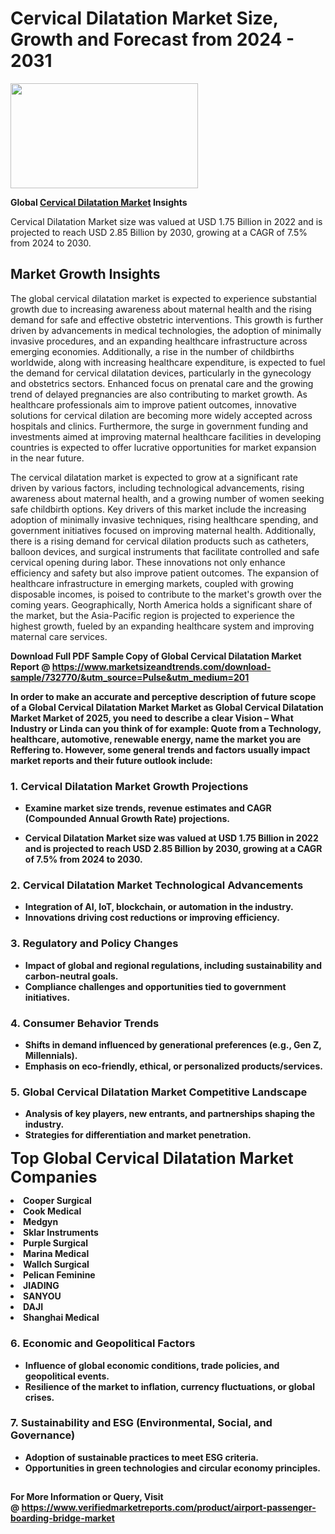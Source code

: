 <H1>Cervical Dilatation Market Size, Growth and Forecast from 2024 - 2031</H1><img class="aligncenter size-medium wp-image-584254" src="https://thirdeyenews.in/wp-content/uploads/2024/09/Global-Market-Research-300x168.jpeg" alt="" width="300" height="168" /><p><strong>Global&nbsp;<a href="https://www.marketsizeandtrends.com/download-sample/732770/&amp;utm_source=Pulse&amp;utm_medium=201">Cervical Dilatation Market</a> Insights</strong></p><p>Cervical Dilatation Market size was valued at USD 1.75 Billion in 2022 and is projected to reach USD 2.85 Billion by 2030, growing at a CAGR of 7.5% from 2024 to 2030.</p><p><h2>Market Growth Insights</h2> <p>The global cervical dilatation market is expected to experience substantial growth due to increasing awareness about maternal health and the rising demand for safe and effective obstetric interventions. This growth is further driven by advancements in medical technologies, the adoption of minimally invasive procedures, and an expanding healthcare infrastructure across emerging economies. Additionally, a rise in the number of childbirths worldwide, along with increasing healthcare expenditure, is expected to fuel the demand for cervical dilatation devices, particularly in the gynecology and obstetrics sectors. Enhanced focus on prenatal care and the growing trend of delayed pregnancies are also contributing to market growth. As healthcare professionals aim to improve patient outcomes, innovative solutions for cervical dilation are becoming more widely accepted across hospitals and clinics. Furthermore, the surge in government funding and investments aimed at improving maternal healthcare facilities in developing countries is expected to offer lucrative opportunities for market expansion in the near future.</p> <p><strong></strong></p> <p>The cervical dilatation market is expected to grow at a significant rate driven by various factors, including technological advancements, rising awareness about maternal health, and a growing number of women seeking safe childbirth options. Key drivers of this market include the increasing adoption of minimally invasive techniques, rising healthcare spending, and government initiatives focused on improving maternal health. Additionally, there is a rising demand for cervical dilation products such as catheters, balloon devices, and surgical instruments that facilitate controlled and safe cervical opening during labor. These innovations not only enhance efficiency and safety but also improve patient outcomes. The expansion of healthcare infrastructure in emerging markets, coupled with growing disposable incomes, is poised to contribute to the market's growth over the coming years. Geographically, North America holds a significant share of the market, but the Asia-Pacific region is projected to experience the highest growth, fueled by an expanding healthcare system and improving maternal care services.</p> <p><strong></p><p><span class=""><strong>Download Full PDF Sample Copy of Global Cervical Dilatation Market Report</strong> @ <a href="https://www.marketsizeandtrends.com/download-sample/732770/&amp;utm_source=Pulse&amp;utm_medium=201" target="_blank">https://www.marketsizeandtrends.com/download-sample/732770/&amp;utm_source=Pulse&amp;utm_medium=201</a></span></p><p>In order to make an accurate and perceptive description of future scope of a Global&nbsp;Cervical Dilatation Market Market as Global&nbsp;Cervical Dilatation Market Market of 2025, you need to describe a clear Vision &ndash; What Industry or Linda can you think of for example: Quote from a Technology, healthcare, automotive, renewable energy, name the market you are Reffering to. However, some general trends and factors usually impact market reports and their future outlook include:</p><h3>1.&nbsp;<strong>Cervical Dilatation Market Growth Projections</strong></h3><ul><li>Examine market size trends, revenue estimates and CAGR (Compounded Annual Growth Rate) projections.</li><li><p>Cervical Dilatation Market size was valued at USD 1.75 Billion in 2022 and is projected to reach USD 2.85 Billion by 2030, growing at a CAGR of 7.5% from 2024 to 2030.</p></li></ul><h3>2.&nbsp;<strong>Cervical Dilatation Market Technological Advancements</strong></h3><ul><li>Integration of AI, IoT, blockchain, or automation in the industry.</li><li>Innovations driving cost reductions or improving efficiency.</li></ul><h3>3.&nbsp;<strong>Regulatory and Policy Changes</strong></h3><ul><li>Impact of global and regional regulations, including sustainability and carbon-neutral goals.</li><li>Compliance challenges and opportunities tied to government initiatives.</li></ul><h3>4.&nbsp;<strong>Consumer Behavior Trends</strong></h3><ul><li>Shifts in demand influenced by generational preferences (e.g., Gen Z, Millennials).</li><li>Emphasis on eco-friendly, ethical, or personalized products/services.</li></ul><h3>5.&nbsp;<strong>Global Cervical Dilatation Market Competitive Landscape</strong></h3><ul><li>Analysis of key players, new entrants, and partnerships shaping the industry.</li><li>Strategies for differentiation and market penetration.</li></ul><p data-pm-slice="1 1 []"><span style="color: inherit; font-family: inherit; font-size: 25px;">Top Global Cervical Dilatation Market Companies</span></p><div class="" data-test-id=""><p><li>Cooper Surgical</li><li> Cook Medical</li><li> Medgyn</li><li> Sklar Instruments</li><li> Purple Surgical</li><li> Marina Medical</li><li> Wallch Surgical</li><li> Pelican Feminine</li><li> JIADING</li><li> SANYOU</li><li> DAJI</li><li> Shanghai Medical</li></p></div><h3>6.&nbsp;<strong>Economic and Geopolitical Factors</strong></h3><ul><li>Influence of global economic conditions, trade policies, and geopolitical events.</li><li>Resilience of the market to inflation, currency fluctuations, or global crises.</li></ul><h3>7.&nbsp;<strong>Sustainability and ESG (Environmental, Social, and Governance)</strong></h3><ul><li>Adoption of sustainable practices to meet ESG criteria.</li><li>Opportunities in green technologies and circular economy principles.</li></ul><h2><strong style="font-size: 14px;">For More Information or Query, Visit @&nbsp;</strong><a style="background-color: #ffffff; font-size: 14px;" href="https://www.marketsizeandtrends.com/report/cervical-dilatation-market/" target="_blank">https://www.verifiedmarketreports.com/product/airport-passenger-boarding-bridge-market</a></h2>
